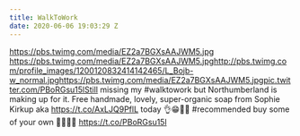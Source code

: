 ```yaml
---
title: WalkToWork
date: 2020-06-06 19:03:29 Z
---
```


 https://pbs.twimg.com/media/EZ2a7BGXsAAJWM5.jpg https://pbs.twimg.com/media/EZ2a7BGXsAAJWM5.jpghttp://pbs.twimg.com/profile_images/1200120832414142465/L_Bojb-w_normal.jpghttps://pbs.twimg.com/media/EZ2a7BGXsAAJWM5.jpgpic.twitter.com/PBoRGsu15lStill missing my #walktowork but Northumberland is making up for it. Free handmade, lovely, super-organic soap from Sophie Kirkup aka https://t.co/AxLJQ9PflL today 👌😁🛀🛀 #recommended buy some of your own 🛁💦🐐🐐 https://t.co/PBoRGsu15l